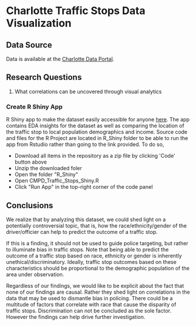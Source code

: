 # Charlotte Traffic Stops Data Visualization


## Data Source
Data is available at the [Charlotte Data Portal](https://data.charlottenc.gov/datasets/officer-traffic-stops/explore).

## Research Questions
1. What correlations can be uncovered through visual analytics 


### Create R Shiny App
R Shiny app to make the dataset easily accessible for anyone [here](https://jburns27.shinyapps.io/R_Shiny/). The app contains EDA insights for the dataset as well as comparing the location of the traffic stop to local population demographics and income. Source code and files for the R Project are located in R_Shiny folder to be able to run the app from Rstudio rather than going to the link provided. To do so,
- Download all items in the repository as a zip file by clicking 'Code' button above
- Unzip the downloaded foler
- Open the folder "R_Shiny"
- Open CMPD_Traffic_Stops_Shiny.R
- Click "Run App" in the top-right corner of the code panel


## Conclusions
We realize that by analyzing this dataset, we could shed light on a potentially controversial topic, that is, how the race/ethnicity/gender of the driver/officier can help to predict the outcome of a traffic stop. 

If this is a finding, it should not be used to guide police targeting, but rather to illuminate bias in traffic stops.  Note that being able to predict the outcome of a traffic stop based on race, ethnicity or gender is inherently unethical/discriminatory. Ideally, traffic stop outcomes based on these characteristics should be proportional to the demographic population of the area under observation.  

Regardless of our findings, we would like to be explicit about the fact that none of our findings are causal. Rather they shed light on correlations in the data that may be used to dismantle bias in policing. There could be a multitude of factors that correlate with race that cause the disparity of traffic stops. Discrimination can not be concluded as the sole factor. However the findings can help drive further investigation.
